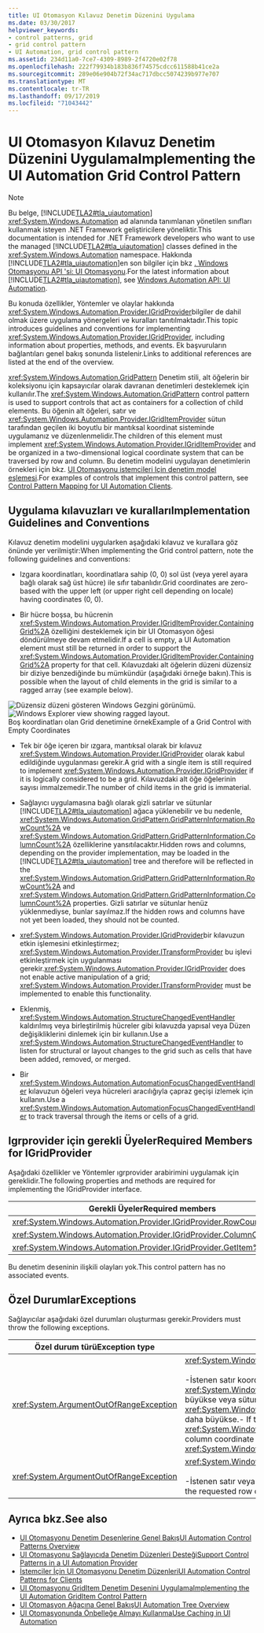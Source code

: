 ```yaml
---
title: UI Otomasyon Kılavuz Denetim Düzenini Uygulama
ms.date: 03/30/2017
helpviewer_keywords:
- control patterns, grid
- grid control pattern
- UI Automation, grid control pattern
ms.assetid: 234d11a0-7ce7-4309-8989-2f4720e02f78
ms.openlocfilehash: 222f79934b183b836f74575cdcc611588b41ce2a
ms.sourcegitcommit: 289e06e904b72f34ac717dbcc5074239b977e707
ms.translationtype: MT
ms.contentlocale: tr-TR
ms.lasthandoff: 09/17/2019
ms.locfileid: "71043442"
---
```

# <a name="implementing-the-ui-automation-grid-control-pattern"></a><span data-ttu-id="c0948-102">UI Otomasyon Kılavuz Denetim Düzenini Uygulama</span><span class="sxs-lookup"><span data-stu-id="c0948-102">Implementing the UI Automation Grid Control Pattern</span></span>
> [!NOTE]
> <span data-ttu-id="c0948-103">Bu belge, [!INCLUDE[TLA2#tla_uiautomation](../../../includes/tla2sharptla-uiautomation-md.md)] <xref:System.Windows.Automation> ad alanında tanımlanan yönetilen sınıfları kullanmak isteyen .NET Framework geliştiricilere yöneliktir.</span><span class="sxs-lookup"><span data-stu-id="c0948-103">This documentation is intended for .NET Framework developers who want to use the managed [!INCLUDE[TLA2#tla_uiautomation](../../../includes/tla2sharptla-uiautomation-md.md)] classes defined in the <xref:System.Windows.Automation> namespace.</span></span> <span data-ttu-id="c0948-104">Hakkında [!INCLUDE[TLA2#tla_uiautomation](../../../includes/tla2sharptla-uiautomation-md.md)]en son bilgiler için bkz [. Windows Otomasyonu API 'si: UI Otomasyonu](https://go.microsoft.com/fwlink/?LinkID=156746).</span><span class="sxs-lookup"><span data-stu-id="c0948-104">For the latest information about [!INCLUDE[TLA2#tla_uiautomation](../../../includes/tla2sharptla-uiautomation-md.md)], see [Windows Automation API: UI Automation](https://go.microsoft.com/fwlink/?LinkID=156746).</span></span>  
  
 <span data-ttu-id="c0948-105">Bu konuda özellikler, Yöntemler ve olaylar hakkında <xref:System.Windows.Automation.Provider.IGridProvider>bilgiler de dahil olmak üzere uygulama yönergeleri ve kuralları tanıtılmaktadır.</span><span class="sxs-lookup"><span data-stu-id="c0948-105">This topic introduces guidelines and conventions for implementing <xref:System.Windows.Automation.Provider.IGridProvider>, including information about properties, methods, and events.</span></span> <span data-ttu-id="c0948-106">Ek başvuruların bağlantıları genel bakış sonunda listelenir.</span><span class="sxs-lookup"><span data-stu-id="c0948-106">Links to additional references are listed at the end of the overview.</span></span>  
  
 <span data-ttu-id="c0948-107"><xref:System.Windows.Automation.GridPattern> Denetim stili, alt öğelerin bir koleksiyonu için kapsayıcılar olarak davranan denetimleri desteklemek için kullanılır.</span><span class="sxs-lookup"><span data-stu-id="c0948-107">The <xref:System.Windows.Automation.GridPattern> control pattern is used to support controls that act as containers for a collection of child elements.</span></span> <span data-ttu-id="c0948-108">Bu öğenin alt öğeleri, satır ve <xref:System.Windows.Automation.Provider.IGridItemProvider> sütun tarafından geçilen iki boyutlu bir mantıksal koordinat sisteminde uygulamanız ve düzenlenmelidir.</span><span class="sxs-lookup"><span data-stu-id="c0948-108">The children of this element must implement <xref:System.Windows.Automation.Provider.IGridItemProvider> and be organized in a two-dimensional logical coordinate system that can be traversed by row and column.</span></span> <span data-ttu-id="c0948-109">Bu denetim modelini uygulayan denetimlerin örnekleri için bkz. [UI Otomasyonu istemcileri Için denetim model eşlemesi](control-pattern-mapping-for-ui-automation-clients.md).</span><span class="sxs-lookup"><span data-stu-id="c0948-109">For examples of controls that implement this control pattern, see [Control Pattern Mapping for UI Automation Clients](control-pattern-mapping-for-ui-automation-clients.md).</span></span>  
  
<a name="Implementation_Guidelines_and_Conventions"></a>   
## <a name="implementation-guidelines-and-conventions"></a><span data-ttu-id="c0948-110">Uygulama kılavuzları ve kuralları</span><span class="sxs-lookup"><span data-stu-id="c0948-110">Implementation Guidelines and Conventions</span></span>  
 <span data-ttu-id="c0948-111">Kılavuz denetim modelini uygularken aşağıdaki kılavuz ve kurallara göz önünde yer verilmiştir:</span><span class="sxs-lookup"><span data-stu-id="c0948-111">When implementing the Grid control pattern, note the following guidelines and conventions:</span></span>  
  
- <span data-ttu-id="c0948-112">Izgara koordinatları, koordinatlara sahip (0, 0) sol üst (veya yerel ayara bağlı olarak sağ üst hücre) ile sıfır tabanlıdır.</span><span class="sxs-lookup"><span data-stu-id="c0948-112">Grid coordinates are zero-based with the upper left (or upper right cell depending on locale) having coordinates (0, 0).</span></span>  
  
- <span data-ttu-id="c0948-113">Bir hücre boşsa, bu hücrenin <xref:System.Windows.Automation.Provider.IGridItemProvider.ContainingGrid%2A> özelliğini desteklemek için bir UI Otomasyon öğesi döndürülmeye devam etmelidir.</span><span class="sxs-lookup"><span data-stu-id="c0948-113">If a cell is empty, a UI Automation element must still be returned in order to support the <xref:System.Windows.Automation.Provider.IGridItemProvider.ContainingGrid%2A> property for that cell.</span></span> <span data-ttu-id="c0948-114">Kılavuzdaki alt öğelerin düzeni düzensiz bir diziye benzediğinde bu mümkündür (aşağıdaki örneğe bakın).</span><span class="sxs-lookup"><span data-stu-id="c0948-114">This is possible when the layout of child elements in the grid is similar to a ragged array (see example below).</span></span>  
  
 <span data-ttu-id="c0948-115">![Düzensiz düzeni gösteren Windows Gezgini görünümü.](./media/uia-gridpattern-ragged-array.PNG "UIA_GridPattern_Ragged_Array")</span><span class="sxs-lookup"><span data-stu-id="c0948-115">![Windows Explorer view showing ragged layout.](./media/uia-gridpattern-ragged-array.PNG "UIA_GridPattern_Ragged_Array")</span></span>  
<span data-ttu-id="c0948-116">Boş koordinatları olan Grid denetimine örnek</span><span class="sxs-lookup"><span data-stu-id="c0948-116">Example of a Grid Control with Empty Coordinates</span></span>  
  
- <span data-ttu-id="c0948-117">Tek bir öğe içeren bir ızgara, mantıksal olarak bir kılavuz <xref:System.Windows.Automation.Provider.IGridProvider> olarak kabul edildiğinde uygulanması gerekir.</span><span class="sxs-lookup"><span data-stu-id="c0948-117">A grid with a single item is still required to implement <xref:System.Windows.Automation.Provider.IGridProvider> if it is logically considered to be a grid.</span></span> <span data-ttu-id="c0948-118">Kılavuzdaki alt öğe öğelerinin sayısı immalzemedir.</span><span class="sxs-lookup"><span data-stu-id="c0948-118">The number of child items in the grid is immaterial.</span></span>  
  
- <span data-ttu-id="c0948-119">Sağlayıcı uygulamasına bağlı olarak gizli satırlar ve sütunlar [!INCLUDE[TLA2#tla_uiautomation](../../../includes/tla2sharptla-uiautomation-md.md)] ağaca yüklenebilir ve bu nedenle, <xref:System.Windows.Automation.GridPattern.GridPatternInformation.RowCount%2A> ve <xref:System.Windows.Automation.GridPattern.GridPatternInformation.ColumnCount%2A> özelliklerine yansıtılacaktır.</span><span class="sxs-lookup"><span data-stu-id="c0948-119">Hidden rows and columns, depending on the provider implementation, may be loaded in the [!INCLUDE[TLA2#tla_uiautomation](../../../includes/tla2sharptla-uiautomation-md.md)] tree and therefore will be reflected in the <xref:System.Windows.Automation.GridPattern.GridPatternInformation.RowCount%2A> and <xref:System.Windows.Automation.GridPattern.GridPatternInformation.ColumnCount%2A> properties.</span></span> <span data-ttu-id="c0948-120">Gizli satırlar ve sütunlar henüz yüklenmediyse, bunlar sayılmaz.</span><span class="sxs-lookup"><span data-stu-id="c0948-120">If the hidden rows and columns have not yet been loaded, they should not be counted.</span></span>  
  
- <span data-ttu-id="c0948-121"><xref:System.Windows.Automation.Provider.IGridProvider>bir kılavuzun etkin işlemesini etkinleştirmez; <xref:System.Windows.Automation.Provider.ITransformProvider> bu işlevi etkinleştirmek için uygulanması gerekir.</span><span class="sxs-lookup"><span data-stu-id="c0948-121"><xref:System.Windows.Automation.Provider.IGridProvider> does not enable active manipulation of a grid; <xref:System.Windows.Automation.Provider.ITransformProvider> must be implemented to enable this functionality.</span></span>  
  
- <span data-ttu-id="c0948-122">Eklenmiş, <xref:System.Windows.Automation.StructureChangedEventHandler> kaldırılmış veya birleştirilmiş hücreler gibi kılavuzda yapısal veya Düzen değişikliklerini dinlemek için bir kullanın.</span><span class="sxs-lookup"><span data-stu-id="c0948-122">Use a <xref:System.Windows.Automation.StructureChangedEventHandler> to listen for structural or layout changes to the grid such as cells that have been added, removed, or merged.</span></span>  
  
- <span data-ttu-id="c0948-123">Bir <xref:System.Windows.Automation.AutomationFocusChangedEventHandler> kılavuzun öğeleri veya hücreleri aracılığıyla çapraz geçişi izlemek için kullanın.</span><span class="sxs-lookup"><span data-stu-id="c0948-123">Use a <xref:System.Windows.Automation.AutomationFocusChangedEventHandler> to track traversal through the items or cells of a grid.</span></span>  
  
<a name="Required_Members_for_IGridProvider"></a>   
## <a name="required-members-for-igridprovider"></a><span data-ttu-id="c0948-124">Igrprovider için gerekli Üyeler</span><span class="sxs-lookup"><span data-stu-id="c0948-124">Required Members for IGridProvider</span></span>  
 <span data-ttu-id="c0948-125">Aşağıdaki özellikler ve Yöntemler ıgrprovider arabirimini uygulamak için gereklidir.</span><span class="sxs-lookup"><span data-stu-id="c0948-125">The following properties and methods are required for implementing the IGridProvider interface.</span></span>  
  
|<span data-ttu-id="c0948-126">Gerekli Üyeler</span><span class="sxs-lookup"><span data-stu-id="c0948-126">Required members</span></span>|<span data-ttu-id="c0948-127">Tür</span><span class="sxs-lookup"><span data-stu-id="c0948-127">Type</span></span>|<span data-ttu-id="c0948-128">Notlar</span><span class="sxs-lookup"><span data-stu-id="c0948-128">Notes</span></span>|  
|----------------------|----------|-----------|  
|<xref:System.Windows.Automation.Provider.IGridProvider.RowCount%2A>|<span data-ttu-id="c0948-129">Özellik</span><span class="sxs-lookup"><span data-stu-id="c0948-129">Property</span></span>|<span data-ttu-id="c0948-130">Yok.</span><span class="sxs-lookup"><span data-stu-id="c0948-130">None</span></span>|  
|<xref:System.Windows.Automation.Provider.IGridProvider.ColumnCount%2A>|<span data-ttu-id="c0948-131">Özellik</span><span class="sxs-lookup"><span data-stu-id="c0948-131">Property</span></span>|<span data-ttu-id="c0948-132">Yok.</span><span class="sxs-lookup"><span data-stu-id="c0948-132">None</span></span>|  
|<xref:System.Windows.Automation.Provider.IGridProvider.GetItem%2A>|<span data-ttu-id="c0948-133">Yöntem</span><span class="sxs-lookup"><span data-stu-id="c0948-133">Method</span></span>|<span data-ttu-id="c0948-134">Yok.</span><span class="sxs-lookup"><span data-stu-id="c0948-134">None</span></span>|  
  
 <span data-ttu-id="c0948-135">Bu denetim deseninin ilişkili olayları yok.</span><span class="sxs-lookup"><span data-stu-id="c0948-135">This control pattern has no associated events.</span></span>  
  
<a name="Exceptions"></a>   
## <a name="exceptions"></a><span data-ttu-id="c0948-136">Özel Durumlar</span><span class="sxs-lookup"><span data-stu-id="c0948-136">Exceptions</span></span>  
 <span data-ttu-id="c0948-137">Sağlayıcılar aşağıdaki özel durumları oluşturması gerekir.</span><span class="sxs-lookup"><span data-stu-id="c0948-137">Providers must throw the following exceptions.</span></span>  
  
|<span data-ttu-id="c0948-138">Özel durum türü</span><span class="sxs-lookup"><span data-stu-id="c0948-138">Exception type</span></span>|<span data-ttu-id="c0948-139">Koşul</span><span class="sxs-lookup"><span data-stu-id="c0948-139">Condition</span></span>|  
|--------------------|---------------|  
|<xref:System.ArgumentOutOfRangeException>|<xref:System.Windows.Automation.Provider.IGridProvider.GetItem%2A><br /><br /> <span data-ttu-id="c0948-140">-İstenen satır koordinatı öğesinden <xref:System.Windows.Automation.Provider.IGridProvider.RowCount%2A> daha büyükse veya sütun koordinatı <xref:System.Windows.Automation.Provider.IGridProvider.ColumnCount%2A>öğesinden daha büyükse.</span><span class="sxs-lookup"><span data-stu-id="c0948-140">-   If the requested row coordinate is larger than the <xref:System.Windows.Automation.Provider.IGridProvider.RowCount%2A> or the column coordinate is larger than the <xref:System.Windows.Automation.Provider.IGridProvider.ColumnCount%2A>.</span></span>|  
|<xref:System.ArgumentOutOfRangeException>|<xref:System.Windows.Automation.Provider.IGridProvider.GetItem%2A><br /><br /> <span data-ttu-id="c0948-141">-İstenen satır veya sütun koordinatlarından herhangi biri sıfırdan küçükse.</span><span class="sxs-lookup"><span data-stu-id="c0948-141">-   If either of the requested row or column coordinates is less than zero.</span></span>|  
  
## <a name="see-also"></a><span data-ttu-id="c0948-142">Ayrıca bkz.</span><span class="sxs-lookup"><span data-stu-id="c0948-142">See also</span></span>

- [<span data-ttu-id="c0948-143">UI Otomasyonu Denetim Desenlerine Genel Bakış</span><span class="sxs-lookup"><span data-stu-id="c0948-143">UI Automation Control Patterns Overview</span></span>](ui-automation-control-patterns-overview.md)
- [<span data-ttu-id="c0948-144">UI Otomasyonu Sağlayıcıda Denetim Düzenleri Desteği</span><span class="sxs-lookup"><span data-stu-id="c0948-144">Support Control Patterns in a UI Automation Provider</span></span>](support-control-patterns-in-a-ui-automation-provider.md)
- [<span data-ttu-id="c0948-145">İstemciler İçin UI Otomasyonu Denetim Düzenleri</span><span class="sxs-lookup"><span data-stu-id="c0948-145">UI Automation Control Patterns for Clients</span></span>](ui-automation-control-patterns-for-clients.md)
- [<span data-ttu-id="c0948-146">UI Otomasyonu GridItem Denetim Desenini Uygulama</span><span class="sxs-lookup"><span data-stu-id="c0948-146">Implementing the UI Automation GridItem Control Pattern</span></span>](implementing-the-ui-automation-griditem-control-pattern.md)
- [<span data-ttu-id="c0948-147">UI Otomasyon Ağacına Genel Bakış</span><span class="sxs-lookup"><span data-stu-id="c0948-147">UI Automation Tree Overview</span></span>](ui-automation-tree-overview.md)
- [<span data-ttu-id="c0948-148">UI Otomasyonunda Önbelleğe Almayı Kullanma</span><span class="sxs-lookup"><span data-stu-id="c0948-148">Use Caching in UI Automation</span></span>](use-caching-in-ui-automation.md)
